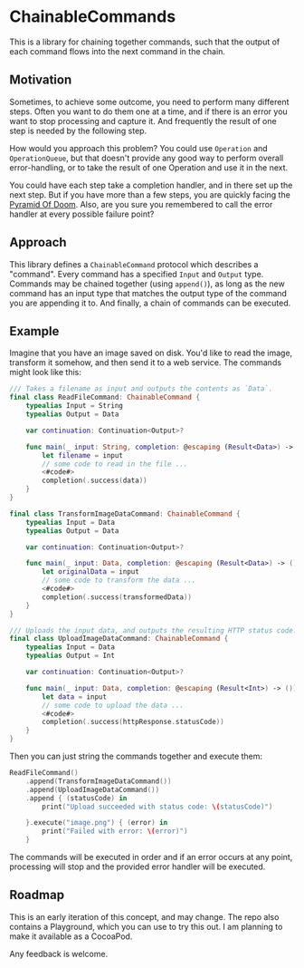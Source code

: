 # ChainableCommands

This is a library for chaining together commands, such that the output of each command flows into the next command in the chain.

## Motivation

Sometimes, to achieve some outcome, you need to perform many different steps. Often you want to do them one at a time, and if there is an error you want to stop processing and capture it. And frequently the result of one step is needed by the following step.

How would you approach this problem? You could use `Operation` and `OperationQueue`, but that doesn't provide any good way to perform overall error-handling, or to take the result of one Operation and use it in the next.

You could have each step take a completion handler, and in there set up the next step. But if you have more than a few steps, you are quickly facing the [Pyramid Of Doom](https://en.wikipedia.org/wiki/Pyramid_of_doom_(programming)). Also, are you sure you remembered to call the error handler at every possible failure point?

## Approach

This library defines a `ChainableCommand` protocol which describes a "command". Every command has a specified `Input` and `Output` type. Commands may be chained together (using `append()`), as long as the new command has an input type that matches the output type of the command you are appending it to. And finally, a chain of commands can be executed.

## Example

Imagine that you have an image saved on disk. You'd like to read the image, transform it somehow, and then send it to a web service. The commands might look like this:

```swift
/// Takes a filename as input and outputs the contents as `Data`.
final class ReadFileCommand: ChainableCommand {
    typealias Input = String
    typealias Output = Data

    var continuation: Continuation<Output>?

    func main(_ input: String, completion: @escaping (Result<Data>) -> ()) {
        let filename = input
        // some code to read in the file ...
        <#code#>
        completion(.success(data))
    }
}

final class TransformImageDataCommand: ChainableCommand {
    typealias Input = Data
    typealias Output = Data

    var continuation: Continuation<Output>?

    func main(_ input: Data, completion: @escaping (Result<Data>) -> ()) {
        let originalData = input
        // some code to transform the data ...
        <#code#>
        completion(.success(transformedData))
    }
}

/// Uploads the input data, and outputs the resulting HTTP status code.
final class UploadImageDataCommand: ChainableCommand {
    typealias Input = Data
    typealias Output = Int

    var continuation: Continuation<Output>?

    func main(_ input: Data, completion: @escaping (Result<Int>) -> ()) {
        let data = input
        // some code to upload the data ...
        <#code#>
        completion(.success(httpResponse.statusCode))
    }
}
```

Then you can just string the commands together and execute them:
```swift
ReadFileCommand()
    .append(TransformImageDataCommand())
    .append(UploadImageDataCommand())
    .append { (statusCode) in
        print("Upload succeeded with status code: \(statusCode)")

    }.execute("image.png") { (error) in
        print("Failed with error: \(error)")
    }
```

The commands will be executed in order and if an error occurs at any point, processing will stop and the provided error handler will be executed.

## Roadmap
This is an early iteration of this concept, and may change. The repo also contains a Playground, which you can use to try this out. I am planning to make it available as a CocoaPod.

Any feedback is welcome.
